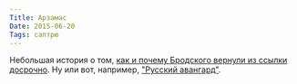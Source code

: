 ```yaml
---
Title: Арзамас
Date: 2015-06-20
Tags: саптрю
---
```


Небольшая история о том, [как и почему Бродского вернули из ссылки досрочно](http://arzamas.academy/episodes/124). Ну или вот, например, ["Русский авангард"](http://arzamas.academy/courses/18).